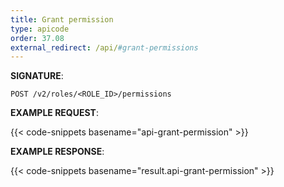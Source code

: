 ```yaml
---
title: Grant permission
type: apicode
order: 37.08
external_redirect: /api/#grant-permissions
---
```


**SIGNATURE**:

`POST /v2/roles/<ROLE_ID>/permissions`

**EXAMPLE REQUEST**:

{{< code-snippets basename="api-grant-permission" >}}

**EXAMPLE RESPONSE**:

{{< code-snippets basename="result.api-grant-permission" >}}
